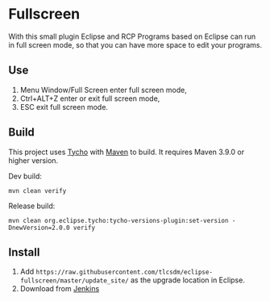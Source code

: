 # Fullscreen

With this small plugin Eclipse and RCP Programs based on Eclipse can run in full screen mode, so that you can have more space to edit your programs.

## Use
1. Menu Window/Full Screen enter full screen mode,
2. Ctrl+ALT+Z enter or exit full screen mode,
3. ESC exit full screen mode.

## Build

This project uses [Tycho](https://github.com/eclipse-tycho/tycho) with [Maven](https://maven.apache.org/) to build. It requires Maven 3.9.0 or higher version.

Dev build:

```
mvn clean verify
```

Release build:

```
mvn clean org.eclipse.tycho:tycho-versions-plugin:set-version -DnewVersion=2.0.0 verify
```

## Install

1. Add `https://raw.githubusercontent.com/tlcsdm/eclipse-fullscreen/master/update_site/` as the upgrade location in Eclipse.
2. Download from [Jenkins](https://jenkins.tlcsdm.com/job/eclipse-plugin/job/eclipse-fullscreen)

